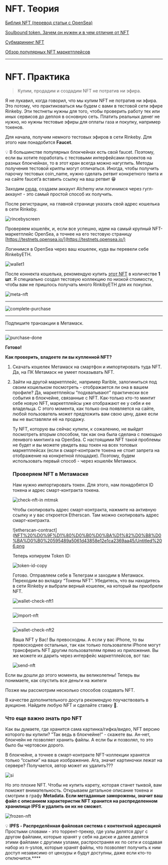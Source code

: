 # NFT. Теория

[Библия NFT (перевод статьи с OpenSea)](https://incrypted.com/nft-bibliya-opensea-perevod/)

[Soulbound token. Зачем он нужен и в чем отличие от NFT](https://forklog.com/cryptorium/chto-takoe-soulbound-tokeny-i-v-chem-ih-otlichiya-ot-nft/)

[Субмарининг NFT](https://www.pinata.cloud/blog/introducing-submarining-what-it-is-why-you-need-it)

[Обзор популярных NFT маркетплейсов](https://www.youtube.com/watch?v=u25Zk2lbMf8)

---
# NFT. Практика

> Купим, продадим и создадим NFT не потратив ни эфира.

Я не лукавил, когда говорил, что мы купим NFT не потратив ни эфира. Это потому, что практиковаться мы будем с вами в тестовой сети эфире Rinkeby. Эти тестнеты нужны для того, чтобы проверить работу тех или иных сервисов до деплоя в основную сеть. Платить реальных денег не нужно, но нужны тестовые эфиры для оплаты газа и покупку, например токенов.  

Для начала, получим немного тестовых эфиров в сети Rinkeby. Для этого нам понадобится **Faucet**. 

💡 В большинстве популярных блокчейнах есть свой faucet. Поэтому, если вы хотите поработать с тестовыми интерфейсами проектов на разных блокчейнах, то в этот кран всегда можно нагуглить. 
Методы получения тестовой крипты могут отличаться. Иногда, чтобы получить парочку тестовых coin_name, нужно сделать ретвит конкретного твита и на сайте faucet’a вставить ссылку на ваш ретвит 😁


Заходим [сюда](https://rinkebyfaucet.com), создаем аккаунт Alchemy или логинимся через гугл-аккаунт - это самый простой способ их получить. 

После регистрации, на главной странице указать свой адрес кошелька в сети Rinkeby. 

![rincebyscreen](https://s3.us-west-2.amazonaws.com/secure.notion-static.com/8e06d7ba-f8af-49ab-8fb1-1b742cf39416/Untitled.png?X-Amz-Algorithm=AWS4-HMAC-SHA256&X-Amz-Content-Sha256=UNSIGNED-PAYLOAD&X-Amz-Credential=AKIAT73L2G45EIPT3X45%2F20220929%2Fus-west-2%2Fs3%2Faws4_request&X-Amz-Date=20220929T094222Z&X-Amz-Expires=86400&X-Amz-Signature=7c68998860e40f3c78067a4f5a2065d7996ae7992b369fa2a841efdd04aad8dc&X-Amz-SignedHeaders=host&response-content-disposition=filename%20%3D%22Untitled.png%22&x-id=GetObject)

Проверяем кошелёк, и, если все успешно, идем на самый крупный NFT-маркетплейс OpenSea, а точнее на его тестовую страницу [https://testnets.opensea.io/](https://testnets.opensea.io/)

Логинимся в OpenSea через ваш кошелек, куда вы перевели себе RinkebyETH. 

![wallet1](https://s3.us-west-2.amazonaws.com/secure.notion-static.com/873d34bc-d39a-4b9c-94c3-8057fd29c0ef/Untitled.png?X-Amz-Algorithm=AWS4-HMAC-SHA256&X-Amz-Content-Sha256=UNSIGNED-PAYLOAD&X-Amz-Credential=AKIAT73L2G45EIPT3X45%2F20220929%2Fus-west-2%2Fs3%2Faws4_request&X-Amz-Date=20220929T094340Z&X-Amz-Expires=86400&X-Amz-Signature=98217bae775edaf934c81f2b7f5eb5f2c8fa2579f1f19db092afe0cbc7d060b0&X-Amz-SignedHeaders=host&response-content-disposition=filename%20%3D%22Untitled.png%22&x-id=GetObject)

После коннекта кошелька, рекомендую купить [этот NFT](https://testnets.opensea.io/assets/rinkeby/0x88b48f654c30e99bc2e4a1559b4dcf1ad93fa656/24290071089379083484624953948549622586066461141968821151670377219967196069927) в количестве **1 шт**. Я специально создал тестовую коллекцию по низкой стоимости, чтобы вам не пришлось получать много RinkibyETH для их покупки. 

![meta-nft](https://s3.us-west-2.amazonaws.com/secure.notion-static.com/34a62034-ccde-4df0-9cbc-5850ce8ab541/Untitled.png?X-Amz-Algorithm=AWS4-HMAC-SHA256&X-Amz-Content-Sha256=UNSIGNED-PAYLOAD&X-Amz-Credential=AKIAT73L2G45EIPT3X45%2F20220929%2Fus-west-2%2Fs3%2Faws4_request&X-Amz-Date=20220929T094754Z&X-Amz-Expires=86400&X-Amz-Signature=bde719ff86b304c7a89bb8ee02739eae5ffdd044e2286e56827de99736d8ebac&X-Amz-SignedHeaders=host&response-content-disposition=filename%20%3D%22Untitled.png%22&x-id=GetObject)

---

![complete-purchase](https://s3.us-west-2.amazonaws.com/secure.notion-static.com/0fa8408c-7ece-47e1-8f43-cf5fda8bd2be/Untitled.png?X-Amz-Algorithm=AWS4-HMAC-SHA256&X-Amz-Content-Sha256=UNSIGNED-PAYLOAD&X-Amz-Credential=AKIAT73L2G45EIPT3X45%2F20220929%2Fus-west-2%2Fs3%2Faws4_request&X-Amz-Date=20220929T094841Z&X-Amz-Expires=86400&X-Amz-Signature=eb8d3ef28792136945d3036640318f4fd82f84ffacf3e3c8a5b51b1b5415574a&X-Amz-SignedHeaders=host&response-content-disposition=filename%20%3D%22Untitled.png%22&x-id=GetObject)

---

Подпишите транзакции в Метамаск.

---

![purchase-done](https://s3.us-west-2.amazonaws.com/secure.notion-static.com/1b0737a7-6e35-490c-ba9a-1c8439419d4c/Untitled.png?X-Amz-Algorithm=AWS4-HMAC-SHA256&X-Amz-Content-Sha256=UNSIGNED-PAYLOAD&X-Amz-Credential=AKIAT73L2G45EIPT3X45%2F20220929%2Fus-west-2%2Fs3%2Faws4_request&X-Amz-Date=20220929T094918Z&X-Amz-Expires=86400&X-Amz-Signature=516d4f03eae100656347ae5cf30eccac778d33f80d33ee6ca57a717e2de11dca&X-Amz-SignedHeaders=host&response-content-disposition=filename%20%3D%22Untitled.png%22&x-id=GetObject)

**Готово!**

**Как проверить, владеете ли вы купленной NFT?** 

1. Скачать кошелек Метамаск на смартфон и импортировать туда NFT. Да, на ПК Метамаск не умеет показывать NFT.
2. Зайти на другой маркетплейс, например Rarible, залогиниться под своим кошельком посмотреть - отображается ли она в вашем профиле? Да, маркетплейсы “подхватывают” практически все события в блокчейне, связанные с NFT. Как-только кто-то минтит себе новую NFT, маркетплейсы уже отображают ее у себя и ее владельца. С этого момента, как только она появляется на сайте, любой пользователь может предложить вам свою цену, даже если вы не выставляли её на продажу. 
    
    Ту NFT, которую вы сейчас купили, к сожалению, не выйдет посмотреть вторым способом, так как она была сделана с помощью ленивого минтинга на OpenSea. С настоящими NFT такой проблемы не будет и вы можете увидеть ваш токен на всех топовых маркетплейсах (если в смарт-контракте токена не стоит запрета на отображение на конкретной площадке). Поэтому, будем использовать первый способ - через кошелёк Метамаск. 
    
    ### Проверяем NFT в Метамаске
    
    Нам нужно импортировать токен. Для этого, нам понадобятся ID токена и адрес смарт-контракта токена. 
    
    ![check-nft-in mtmsk](https://s3.us-west-2.amazonaws.com/secure.notion-static.com/fd0bc287-c00a-4d24-a97a-799a7f11f49a/Untitled.png?X-Amz-Algorithm=AWS4-HMAC-SHA256&X-Amz-Content-Sha256=UNSIGNED-PAYLOAD&X-Amz-Credential=AKIAT73L2G45EIPT3X45%2F20220929%2Fus-west-2%2Fs3%2Faws4_request&X-Amz-Date=20220929T095032Z&X-Amz-Expires=86400&X-Amz-Signature=05f865578499cc9dd4e7e9a7da4f49b30c2e88de584f239240f63fde7fd58c27&X-Amz-SignedHeaders=host&response-content-disposition=filename%20%3D%22Untitled.png%22&x-id=GetObject)
    
    Чтобы скопировать адрес смарт-контракта, нажмите на активную ссылку и у вас откроется Etherscan. Там можно скопировать адрес смарт-контракта. 
    
    ![etherscan-contract]([NFT%20%D0%9F%D1%80%D0%B0%D0%BA%D1%82%D0%B8%D0%BA%D0%B0%20595489a5061d43858e12e1ca2369aa45/Untitled%206.png](https://s3.us-west-2.amazonaws.com/secure.notion-static.com/96a5afd0-68e5-4c8a-8bf5-75d6cd644024/Untitled.png?X-Amz-Algorithm=AWS4-HMAC-SHA256&X-Amz-Content-Sha256=UNSIGNED-PAYLOAD&X-Amz-Credential=AKIAT73L2G45EIPT3X45%2F20220929%2Fus-west-2%2Fs3%2Faws4_request&X-Amz-Date=20220929T095116Z&X-Amz-Expires=86400&X-Amz-Signature=d633f32235535b0d36a6d44e268e1155f60c9d970791038d9a5312708cb5ade4&X-Amz-SignedHeaders=host&response-content-disposition=filename%20%3D%22Untitled.png%22&x-id=GetObject)
    
    Теперь копируем Token ID:
    
    ![token-id-copy](https://s3.us-west-2.amazonaws.com/secure.notion-static.com/d6c45a4e-7ed4-4396-adff-d218371fb6d7/Untitled.png?X-Amz-Algorithm=AWS4-HMAC-SHA256&X-Amz-Content-Sha256=UNSIGNED-PAYLOAD&X-Amz-Credential=AKIAT73L2G45EIPT3X45%2F20220929%2Fus-west-2%2Fs3%2Faws4_request&X-Amz-Date=20220929T095202Z&X-Amz-Expires=86400&X-Amz-Signature=bb0cb1f92e97b595e3a95451190003b8b98b4f9431c6d519fed737ede7ae9601&X-Amz-SignedHeaders=host&response-content-disposition=filename%20%3D%22Untitled.png%22&x-id=GetObject)
    
    Готово. Отправляем себе в Телеграм и заходим в Метамаск. Переходим во вкладку “Токены NFT”. Убедитесь, что вы находитесь в сети Rinkeby и выбрали верный кошелек, на который вы приобрели NFT.
    
    ![wallet-check-nft1](https://s3.us-west-2.amazonaws.com/secure.notion-static.com/253356fe-5eb4-4fdd-abf9-11879b9b6828/photo_2022-08-22_15-31-16.jpg?X-Amz-Algorithm=AWS4-HMAC-SHA256&X-Amz-Content-Sha256=UNSIGNED-PAYLOAD&X-Amz-Credential=AKIAT73L2G45EIPT3X45%2F20220929%2Fus-west-2%2Fs3%2Faws4_request&X-Amz-Date=20220929T095357Z&X-Amz-Expires=86400&X-Amz-Signature=4f0ea85e1d2ce30ff6e833962b39758d793921a4e6e2022e7a84e45a95b38bc3&X-Amz-SignedHeaders=host&response-content-disposition=filename%20%3D%22photo_2022-08-22_15-31-16.jpg%22&x-id=GetObject)
    
    ---
    
    ![import-nft](https://s3.us-west-2.amazonaws.com/secure.notion-static.com/e31be4f9-bf1e-4a85-be67-515dd97efdea/photo_2022-08-22_15-30-57.jpg?X-Amz-Algorithm=AWS4-HMAC-SHA256&X-Amz-Content-Sha256=UNSIGNED-PAYLOAD&X-Amz-Credential=AKIAT73L2G45EIPT3X45%2F20220929%2Fus-west-2%2Fs3%2Faws4_request&X-Amz-Date=20220929T095503Z&X-Amz-Expires=86400&X-Amz-Signature=1470182207830e93c562cd76abaf393b22b1427e502f488de184fef0a8dca5bc&X-Amz-SignedHeaders=host&response-content-disposition=filename%20%3D%22photo_2022-08-22_15-30-57.jpg%22&x-id=GetObject)
    
    ---
    
    ![wallet-check-nft2](https://s3.us-west-2.amazonaws.com/secure.notion-static.com/a7ecdfbe-22bf-4abe-9be3-872dd248b9c1/photo_2022-08-22_15-30-59.jpg?X-Amz-Algorithm=AWS4-HMAC-SHA256&X-Amz-Content-Sha256=UNSIGNED-PAYLOAD&X-Amz-Credential=AKIAT73L2G45EIPT3X45%2F20220929%2Fus-west-2%2Fs3%2Faws4_request&X-Amz-Date=20220929T095546Z&X-Amz-Expires=86400&X-Amz-Signature=94f384da39334439ffa8544f8ff7bfdaea2b3ea9fae064e528dad2e71b46d9ba&X-Amz-SignedHeaders=host&response-content-disposition=filename%20%3D%22photo_2022-08-22_15-30-59.jpg%22&x-id=GetObject)
    
    Ваша NFT у Вас! Вы превосходны. А если у вас iPhone, то вы превосходнее остальных, так как только пользователи iPhone могут трансферить NFT другим пользователям прямо из приложения. Вы же можете их дарить через интерфейс маркетплейсов, вот так:
    
    ![send-nft](https://s3.us-west-2.amazonaws.com/secure.notion-static.com/25530271-32dd-45d3-8916-9acf2c04a99b/Untitled.png?X-Amz-Algorithm=AWS4-HMAC-SHA256&X-Amz-Content-Sha256=UNSIGNED-PAYLOAD&X-Amz-Credential=AKIAT73L2G45EIPT3X45%2F20220929%2Fus-west-2%2Fs3%2Faws4_request&X-Amz-Date=20220929T095632Z&X-Amz-Expires=86400&X-Amz-Signature=70074b4e2bf3e6100e210ea41b8f9500c941d961d7001c00b55f94238d6bdd94&X-Amz-SignedHeaders=host&response-content-disposition=filename%20%3D%22Untitled.png%22&x-id=GetObject)
    

Если вы дошли до этого момента, вы великолепны! Теперь вы понимаете, как спустить все деньги на жипеги

Позже мы рассмотрим несколько способов создавать NFT.

В качестве дополнительного досуга рекомендую поучаствовать в аукционе. Найдите любую NFT и сделайте ставку 🙂.

### **Что еще важно знать про NFT**

Как вы думаете, где хранится сама картинка/гифка/видео, NFT версию которого вы купили? 
”Так ведь в блокчейне!” - скажете вы. Ан-нет, блокчейн не позволяет хранить файлы. А если бы и позволял, то это было бы чертовски дорого.

В блокчейне, а точнее в смарт-контракте NFT-коллекции хранятся только “ссылки” на ваше изображение. 
Ага, значит картиночки лежат на сервере? Получается, автор может их удалить??? 

![si](https://s3.us-west-2.amazonaws.com/secure.notion-static.com/43bef88f-f628-462a-b061-20ad119273cb/Untitled.png?X-Amz-Algorithm=AWS4-HMAC-SHA256&X-Amz-Content-Sha256=UNSIGNED-PAYLOAD&X-Amz-Credential=AKIAT73L2G45EIPT3X45%2F20220929%2Fus-west-2%2Fs3%2Faws4_request&X-Amz-Date=20220929T095858Z&X-Amz-Expires=86400&X-Amz-Signature=e491310e2b56bf6cef8fc171595fb9ee4028ca74b3c42a5c48f085249753ba28&X-Amz-SignedHeaders=host&response-content-disposition=filename%20%3D%22Untitled.png%22&x-id=GetObject)

Но это плохие NFT. Чтобы не купить карету, которая станет тыквой, вам поможет внимательность. 
Открываем детальное описание токена и смотрим в графу **Metadata. 
Если метаданные заморожены, значит ваш файл с описанием характеристик NFT хранится на распределенном хранилище IPFS и удалить он их не сможет.** 

![frozen-nft](https://s3.us-west-2.amazonaws.com/secure.notion-static.com/8d7a28a3-2bf9-42c0-b3e3-6ca0729fb384/Untitled.png?X-Amz-Algorithm=AWS4-HMAC-SHA256&X-Amz-Content-Sha256=UNSIGNED-PAYLOAD&X-Amz-Credential=AKIAT73L2G45EIPT3X45%2F20220929%2Fus-west-2%2Fs3%2Faws4_request&X-Amz-Date=20220929T095922Z&X-Amz-Expires=86400&X-Amz-Signature=ab11c0921090e033e46f54f534e95aa231e681ad10f1559d26c85cd4e2685366&X-Amz-SignedHeaders=host&response-content-disposition=filename%20%3D%22Untitled.png%22&x-id=GetObject)

💡 ****IPFS - Распределённая файловая система с контентной адресацией****
Простыми словами - это торрент-трекер, где узлы делятся друг с другом файлами, которые хранят у себя на диске и далее делятся этими файлами с другими узлами, распространяя их по сети и создавая набор из n-узлов, которые хранят файлы, что позволяет получить к ним доступ независимо от цензуры и будут доступны, даже если кто-то отключится.****


